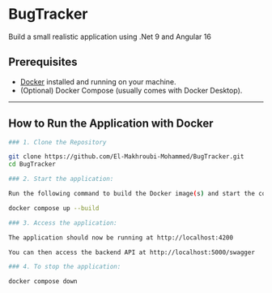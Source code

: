 # BugTracker
Build a small realistic application using .Net 9 and Angular 16

## Prerequisites

- [Docker](https://docs.docker.com/get-docker/) installed and running on your machine.
- (Optional) Docker Compose (usually comes with Docker Desktop).

---

## How to Run the Application with Docker
```bash
### 1. Clone the Repository

git clone https://github.com/El-Makhroubi-Mohammed/BugTracker.git
cd BugTracker

### 2. Start the application:

Run the following command to build the Docker image(s) and start the container(s):

docker compose up --build

### 3. Access the application:

The application should now be running at http://localhost:4200

You can then access the backend API at http://localhost:5000/swagger

### 4. To stop the application:

docker compose down


